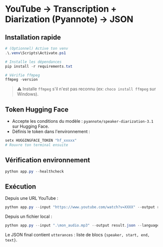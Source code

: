 
# YouTube → Transcription + Diarization (Pyannote) → JSON

## Installation rapide

```powershell
# (Optionnel) Active ton venv
.\.venv\Scripts\Activate.ps1

# Installe les dépendances
pip install -r requirements.txt

# Vérifie ffmpeg
ffmpeg -version
```

> ⚠️ Installe `ffmpeg` s'il n'est pas reconnu (ex: `choco install ffmpeg` sur Windows).

## Token Hugging Face

- Accepte les conditions du modèle : `pyannote/speaker-diarization-3.1` sur Hugging Face.
- Définis le token dans l'environnement :
```powershell
setx HUGGINGFACE_TOKEN "hf_xxxxx"
# Rouvre ton terminal ensuite
```

## Vérification environnement
```powershell
python app.py --healthcheck
```

## Exécution

Depuis une URL YouTube :
```powershell
python app.py --input "https://www.youtube.com/watch?v=XXXX" --output result.json
```

Depuis un fichier local :
```powershell
python app.py --input ".\mon_audio.mp3" --output result.json --language fr --model_size medium
```

Le JSON final contient `utterances` : liste de blocs `{speaker, start, end, text}`.
